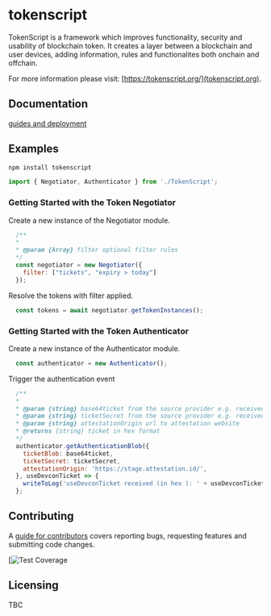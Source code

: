 # tokenscript 

TokenScript is a framework which improves functionality, security and usability of blockchain token. It creates a layer between a blockchain and user devices, adding information, rules and functionalites both onchain and offchain. 

For more information please visit: [https://tokenscript.org/](tokenscript.org).

## Documentation

[guides and deployment](https://tokenscript.org/guides/Intro.html)

## Examples

```sh
npm install tokenscript
```

```javascript
import { Negotiator, Authenticator } from './TokenScript';
```

### Getting Started with the Token Negotiator

Create a new instance of the Negotiator module.

```javascript
  /**
  *
  * @param {Array} filter optional filter rules
  */
  const negotiator = new Negotiator({
    filter: ["tickets", "expiry > today"]
  });
```

Resolve the tokens with filter applied.

```javascript
  const tokens = await negotiator.getTokenInstances();
```

### Getting Started with the Token Authenticator

Create a new instance of the Authenticator module.

```javascript
  const authenticator = new Authenticator();
```

Trigger the authentication event

```javascript
  /**
  *
  * @param {string} base64ticket from the source provider e.g. received email
  * @param {string} ticketSecret from the source provider e.g. received email
  * @param {string} attestationOrigin url to attestation website
  * @returns {string} ticket in hex format
  */
  authenticator.getAuthenticationBlob({
    ticketBlob: base64ticket,
    ticketSecret: ticketSecret,
    attestationOrigin: 'https://stage.attestation.id/',
  }, useDevconTicket => {
    writeToLog('useDevconTicket received (in hex ): ' + useDevconTicket);
  };
 ```

## Contributing

A [guide for contributors](TBC)
covers reporting bugs, requesting features and submitting code changes.

[![Test Coverage](TBC)

## Licensing

TBC
